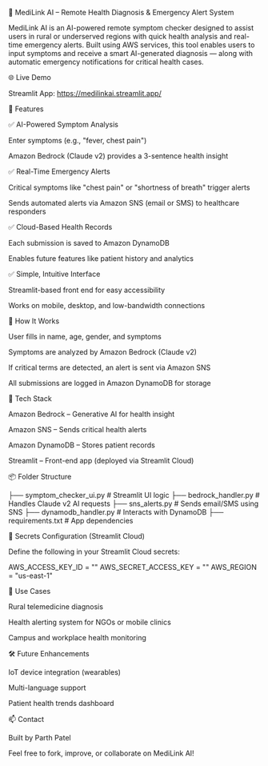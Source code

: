 🤖 MediLink AI – Remote Health Diagnosis & Emergency Alert System

MediLink AI is an AI-powered remote symptom checker designed to assist users in rural or underserved regions with quick health analysis and real-time emergency alerts. Built using AWS services, this tool enables users to input symptoms and receive a smart AI-generated diagnosis — along with automatic emergency notifications for critical health cases.

🌐 Live Demo

Streamlit App: https://medilinkai.streamlit.app/

🚀 Features

✅ AI-Powered Symptom Analysis

Enter symptoms (e.g., "fever, chest pain")

Amazon Bedrock (Claude v2) provides a 3-sentence health insight

✅ Real-Time Emergency Alerts

Critical symptoms like "chest pain" or "shortness of breath" trigger alerts

Sends automated alerts via Amazon SNS (email or SMS) to healthcare responders

✅ Cloud-Based Health Records

Each submission is saved to Amazon DynamoDB

Enables future features like patient history and analytics

✅ Simple, Intuitive Interface

Streamlit-based front end for easy accessibility

Works on mobile, desktop, and low-bandwidth connections

🧠 How It Works

User fills in name, age, gender, and symptoms

Symptoms are analyzed by Amazon Bedrock (Claude v2)

If critical terms are detected, an alert is sent via Amazon SNS

All submissions are logged in Amazon DynamoDB for storage

🔧 Tech Stack

Amazon Bedrock – Generative AI for health insight

Amazon SNS – Sends critical health alerts

Amazon DynamoDB – Stores patient records

Streamlit – Front-end app (deployed via Streamlit Cloud)

📦 Folder Structure

├── symptom_checker_ui.py     # Streamlit UI logic
├── bedrock_handler.py        # Handles Claude v2 AI requests
├── sns_alerts.py             # Sends email/SMS using SNS
├── dynamodb_handler.py       # Interacts with DynamoDB
├── requirements.txt          # App dependencies

🔐 Secrets Configuration (Streamlit Cloud)

Define the following in your Streamlit Cloud secrets:

AWS_ACCESS_KEY_ID = "<your-access-key-id>"
AWS_SECRET_ACCESS_KEY = "<your-secret-access-key>"
AWS_REGION = "us-east-1"

📍 Use Cases

Rural telemedicine diagnosis

Health alerting system for NGOs or mobile clinics

Campus and workplace health monitoring

🛠 Future Enhancements

IoT device integration (wearables)

Multi-language support

Patient health trends dashboard

📫 Contact

Built by Parth Patel

Feel free to fork, improve, or collaborate on MediLink AI!
